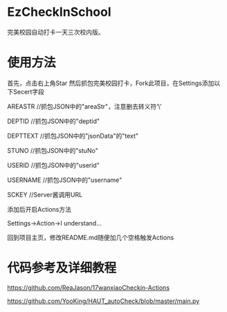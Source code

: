 # EzCheckInSchool
完美校园自动打卡一天三次校内版。

# 使用方法
首先，点击右上角Star 然后抓包完美校园打卡，Fork此项目，在Settings添加以下Secert字段

AREASTR //抓包JSON中的"areaStr"，注意删去转义符‘\’

DEPTID //抓包JSON中的"deptid"

DEPTTEXT //抓包JSON中的"jsonData"的"text"

STUNO //抓包JSON中的"stuNo"

USERID //抓包JSON中的"userid"

USERNAME //抓包JSON中的"username"

SCKEY //Server酱调用URL

添加后开启Actions方法 

Settings->Action->I understand... 

回到项目主页，修改README.md随便加几个空格触发Actions

# 代码参考及详细教程
https://github.com/ReaJason/17wanxiaoCheckin-Actions

https://github.com/YooKing/HAUT_autoCheck/blob/master/main.py